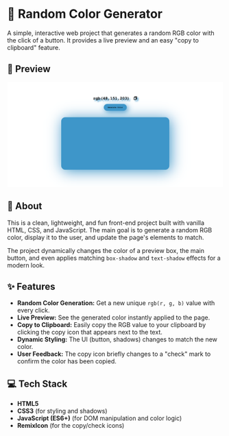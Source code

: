 # 🎨 Random Color Generator

A simple, interactive web project that generates a random RGB color with the click of a button. It provides a live preview and an easy "copy to clipboard" feature.

## 📸 Preview
![A screenshot of the Random Color Generator in action.](Screenshot.png)

## 📖 About

This is a clean, lightweight, and fun front-end project built with vanilla HTML, CSS, and JavaScript. The main goal is to generate a random RGB color, display it to the user, and update the page's elements to match.

The project dynamically changes the color of a preview box, the main button, and even applies matching `box-shadow` and `text-shadow` effects for a modern look.

## ✨ Features

- **Random Color Generation:** Get a new unique `rgb(r, g, b)` value with every click.
- **Live Preview:** See the generated color instantly applied to the page.
- **Copy to Clipboard:** Easily copy the RGB value to your clipboard by clicking the copy icon that appears next to the text.
- **Dynamic Styling:** The UI (button, shadows) changes to match the new color.
- **User Feedback:** The copy icon briefly changes to a "check" mark to confirm the color has been copied.

## 💻 Tech Stack

- **HTML5**
- **CSS3** (for styling and shadows)
- **JavaScript (ES6+)** (for DOM manipulation and color logic)
- **RemixIcon** (for the copy/check icons)
